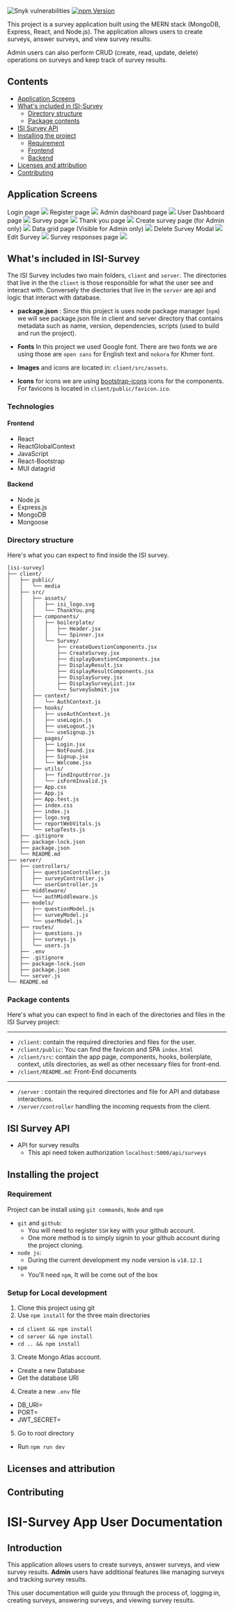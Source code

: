 <!-- # To Set up ISI-Survey App

This app hash an admin page to manage the survey and generate public link for user to survey.

### Server-Side

- Node.js (My local machine is versoin 18.12.1)
- Express.js (Use for API)
- MongoDB (Use for Database)
- Mongoose (Use for easily modeling data)

### Front-End

- React.js
- JavaScript
- React-Bootstrap Components

### Authentication

- JWT

### Set Up for Local Development

1. Clone this project
2. `npm i`
3. Create Mongo Atlas Account and create a database
4. Add `.env` file with these following values
   - NODE_ENV=
   - PORT=
   - MONGO_URI=

# App screenshots


# ISI Survey Application

<!-- [![CircleCI Build Status](https://img.shields.io/circleci/build/gh/uswds/uswds/develop?style=for-the-badge&logo=circleci)](https://circleci.com/gh/uswds/uswds/tree/develop) ![Snyk vulnerabilities](https://img.shields.io/snyk/vulnerabilities/npm/@uswds/uswds?style=for-the-badge) [![npm Version](https://img.shields.io/npm/v/@uswds/uswds?style=for-the-badge)](https://www.npmjs.com/package/uswds) [![npm Downloads](https://img.shields.io/npm/dt/@uswds/uswds?style=for-the-badge)](https://www.npmjs.com/package/uswds) [![GitHub issues](https://img.shields.io/github/issues/uswds/uswds?style=for-the-badge&logo=github)](https://github.com/uswds/uswds/issues) [![code style: prettier](https://img.shields.io/badge/code_style-prettier-ff69b4?style=for-the-badge)](https://github.com/prettier/prettier) -->

![Snyk vulnerabilities](https://img.shields.io/snyk/vulnerabilities/npm/@ISI-Survey/Punvireakroth?style=for-the-badge) [![npm Version](https://img.shields.io/npm/v/@ISI-Survey/Punvireakroth?style=for-the-badge)](https://www.npmjs.com/package/Punvireakroth)

This project is a survey application built using the MERN stack (MongoDB, Express, React, and Node.js). The application allows users to create surveys, answer surveys, and view survey results.

Admin users can also perform CRUD (create, read, update, delete) operations on surveys and keep track of survey results.

## Contents

- [Application Screens](#application-screens)
- [What's included in ISI-Survey](#whats-included-in-isi-survey)
  - [Directory structure](#directory-structure)
  - [Package contents](#package-contents)
- [ISI Survey API](#isi-survey-api)
- [Installing the project](#installing-the-design-system)
  - [Requirement](#requirement)
  - [Frontend](#frontend)
  - [Backend](#backend)
- [Licenses and attribution](#licenses-and-attribution)
- [Contributing](#contributing)

## Application Screens

Login page
<img src='readme-assets\login_page.png'>
Register page
<img src='readme-assets\register_page.png'>
Admin dashboard page
<img src='readme-assets\admin_dashboard_page.png'>
User Dashboard page
<img src='readme-assets\user_dashboard_page.png'>
Survey page
<img src='readme-assets\survey_page.png'>
Thank you page
<img src='readme-assets\thank_you_page.png'>
Create survey page (for Admin only)
<img src='readme-assets\create_survey_page.png'>
Data grid page (Visible for Admin only)
<img src='readme-assets\data_page.png'>
Delete Survey Modal
<img src='readme-assets\delete_survey_screen.png'>
Edit Survey
<img src='readme-assets\edit_survey_page.png'>
Survey responses page
<img src='readme-assets\survey_response_page.png'>

## What's included in ISI-Survey

The ISI Survey includes two main folders, `client` and `server`. The directories that live in the the `client` is those responsible for what the user see and interact with. Conversely the diectories that live in the `server` are api and logic that interact with database.

- **package.json** : Since this project is uses node package manager (`npm`) we will see package.json file in client and server directory that contains metadata such as name, version, dependencies, scripts (used to build and run the project).

- **Fonts** In this project we used Google font. There are two fonts we are using those are `open sans` for English text and `nokora` for Khmer font.

- **Images** and icons are located in: `client/src/assets`.

- **Icons** for icons we are using [bootstrap-icons](https://react-icons.github.io/react-icons/icons?name=bs) icons for the components. For favicons is located in `client/public/favicon.ico`.

### Technologies

#### Frontend

- React
- ReactGlobalContext
- JavaScript
- React-Bootstrap
- MUI datagrid

#### Backend

- Node.js
- Express.js
- MongoDB
- Mongoose

### Directory structure

Here's what you can expect to find inside the ISI survey.

```
[isi-survey]
├── client/
│   ├── public/
│   │   └── media
│   ├── src/
│   │   ├── assets/
│   │   │   ├── isi_logo.svg
│   │   │   └── ThankYou.png
│   │   ├── components/
│   │   │   ├── boilerplate/
│   │   │   │   ├── Header.jsx
│   │   │   │   └── Spinner.jsx
│   │   │   └── Survey/
│   │   │       ├── createQuestionComponents.jsx
│   │   │       ├── CreateSurvey.jsx
│   │   │       ├── displayQuestionComponents.jsx
│   │   │       ├── DisplayResult.jsx
│   │   │       ├── displayResultComponents.jsx
│   │   │       ├── DisplaySurvey.jsx
│   │   │       ├── DisplaySurveyList.jsx
│   │   │       └── SurveySubmit.jsx
│   │   ├── context/
│   │   │   └── AuthContext.js
│   │   ├── hooks/
│   │   │   ├── useAuthContext.js
│   │   │   ├── useLogin.js
│   │   │   ├── useLogout.js
│   │   │   └── useSignup.js
│   │   ├── pages/
│   │   │   ├── Login.jsx
│   │   │   ├── NotFound.jsx
│   │   │   ├── Signup.jsx
│   │   │   └── Welcome.jsx
│   │   ├── utils/
│   │   │   ├── findInputError.js
│   │   │   └── isFormInvalid.js
│   │   ├── App.css
│   │   ├── App.js
│   │   ├── App.test.js
│   │   ├── index.css
│   │   ├── index.js
│   │   ├── logo.svg
│   │   ├── reportWebVitals.js
│   │   └── setupTests.js
│   ├── .gitignore
│   ├── package-lock.json
│   ├── package.json
│   └── README.md
├── server/
│   ├── controllers/
│   │   ├── questionController.js
│   │   ├── surveyController.js
│   │   └── userController.js
│   ├── middleware/
│   │   └── authMiddleware.js
│   ├── models/
│   │   ├── questionModel.js
│   │   ├── surveyModel.js
│   │   └── userModel.js
│   ├── routes/
│   │   ├── questions.js
│   │   ├── surveys.js
│   │   └── users.js
│   ├── .env
│   ├── .gitignore
│   ├── package-lock.json
│   ├── package.json
│   └── server.js
└── README.md
```

### Package contents

Here's what you can expect to find in each of the directories and files in the ISI Survey project:

---

- `/client`: contain the required directories and files for the user.
- `/client/public`: You can find the favicon and SPA `index.html`
- `/client/src`: contain the app page, components, hooks, boilerplate, context, utils directories, as well as other necessary files for front-end.
- `/client/README.md`: Front-End documents

---

- `/server` : contain the required directories and file for API and database interactions.
- `/server/controller` handling the incoming requests from the client.

## ISI Survey API

- API for survey results
  - This api need token authorization
    `localhost:5000/api/surveys`

## Installing the project

### Requirement

Project can be install using `git commands`, `Node` and `npm`

- `git` and `github`:
  - You will need to register `SSH` key with your github account.
  - One more method is to simply signin to your github account during the project cloning.
- `node js`:
  - During the current development my node version is `v18.12.1`
- `npm`
  - You'll need `npm`, It will be come out of the box

### Setup for Local development

1. Clone this project using git
2. Use `npm install` for the three main directories

- `cd client && npm install`
- `cd server && npm install`
- `cd .. && npm install`

3. Create Mongo Atlas account.

- Create a new Database
- Get the database URI

4. Create a new `.env` file

- DB_URI=
- PORT=
- JWT_SECRET=

5. Go to root directory

- Run `npm run dev`

## Licenses and attribution

## Contributing

# ISI-Survey App User Documentation

## Introduction

This application allows users to create surveys, answer surveys, and view survey results. **Admin** users have additional features like managing surveys and tracking survey results.

This user documentation will guide you through the process of, logging in, creating surveys, answering surveys, and viewing survey results.
